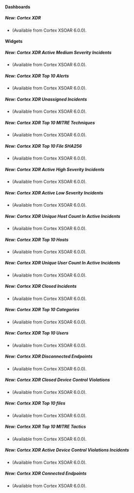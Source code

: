 
#### Dashboards
##### New: Cortex XDR
-  (Available from Cortex XSOAR 6.0.0).

#### Widgets
##### New: Cortex XDR Active Medium Severity Incidents
-  (Available from Cortex XSOAR 6.0.0).
##### New: Cortex XDR Top 10 Alerts
-  (Available from Cortex XSOAR 6.0.0).
##### New: Cortex XDR Unassigned Incidents
-  (Available from Cortex XSOAR 6.0.0).
##### New: Cortex XDR Top 10 MITRE Techniques
-  (Available from Cortex XSOAR 6.0.0).
##### New: Cortex XDR Top 10 File SHA256
-  (Available from Cortex XSOAR 6.0.0).
##### New: Cortex XDR Active High Severity Incidents
-  (Available from Cortex XSOAR 6.0.0).
##### New: Cortex XDR Active Low Severity Incidents
-  (Available from Cortex XSOAR 6.0.0).
##### New: Cortex XDR Unique Host Count In Active Incidents
-  (Available from Cortex XSOAR 6.0.0).
##### New: Cortex XDR Top 10 Hosts
-  (Available from Cortex XSOAR 6.0.0).
##### New: Cortex XDR Unique User Count In Active Incidents
-  (Available from Cortex XSOAR 6.0.0).
##### New: Cortex XDR Closed Incidents
-  (Available from Cortex XSOAR 6.0.0).
##### New: Cortex XDR Top 10 Categories
-  (Available from Cortex XSOAR 6.0.0).
##### New: Cortex XDR Top 10 Users
-  (Available from Cortex XSOAR 6.0.0).
##### New: Cortex XDR Disconnected Endpoints
-  (Available from Cortex XSOAR 6.0.0).
##### New: Cortex XDR Closed Device Control Violations
-  (Available from Cortex XSOAR 6.0.0).
##### New: Cortex XDR Top 10 files
-  (Available from Cortex XSOAR 6.0.0).
##### New: Cortex XDR Top 10 MITRE Tactics
-  (Available from Cortex XSOAR 6.0.0).
##### New: Cortex XDR Active Device Control Violations Incidents
-  (Available from Cortex XSOAR 6.0.0).
##### New: Cortex XDR Connected Endpoints
-  (Available from Cortex XSOAR 6.0.0).
